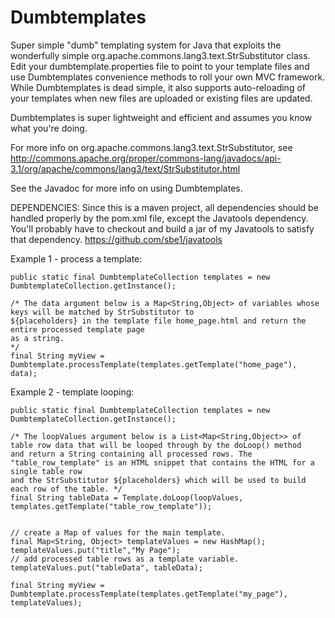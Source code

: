 Dumbtemplates
==============

Super simple "dumb" templating system for Java that exploits the wonderfully simple org.apache.commons.lang3.text.StrSubstitutor class.
Edit your dumbtemplate.properties file to point to your template files and use Dumbtemplates convenience methods to roll your own MVC framework. While Dumbtemplates is dead simple, it also supports
auto-reloading of your templates when new files are uploaded or existing files are updated.

Dumbtemplates is super lightweight and efficient and assumes you know what you're doing.

For more info on org.apache.commons.lang3.text.StrSubstitutor, see
http://commons.apache.org/proper/commons-lang/javadocs/api-3.1/org/apache/commons/lang3/text/StrSubstitutor.html

See the Javadoc for more info on using Dumbtemplates.

DEPENDENCIES: Since this is a maven project, all dependencies should be handled properly by the pom.xml file, except the Javatools dependency.
You'll probably have to checkout and build a jar of my Javatools to satisfy that dependency.
https://github.com/sbe1/javatools


Example 1 - process a template:

    public static final DumbtemplateCollection templates = new DumbtemplateCollection.getInstance();

    /* The data argument below is a Map<String,Object> of variables whose keys will be matched by StrSubstitutor to
    ${placeholders} in the template file home_page.html and return the entire processed template page
    as a string.
    */
    final String myView = Dumbtemplate.processTemplate(templates.getTemplate("home_page"), data);


Example 2 - template looping:

    public static final DumbtemplateCollection templates = new DumbtemplateCollection.getInstance();

    /* The loopValues argument below is a List<Map<String,Object>> of table row data that will be looped through by the doLoop() method
    and return a String containing all processed rows. The "table_row_template" is an HTML snippet that contains the HTML for a single table row
    and the StrSubstitutor ${placeholders} which will be used to build each row of the table. */
    final String tableData = Template.doLoop(loopValues, templates.getTemplate("table_row_template"));


    // create a Map of values for the main template.
    final Map<String, Object> templateValues = new HashMap();
    templateValues.put("title","My Page");
    // add processed table rows as a template variable.
    templateValues.put("tableData", tableData);

    final String myView = Dumbtemplate.processTemplate(templates.getTemplate("my_page"), templateValues);
